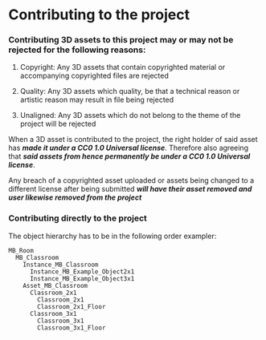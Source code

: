 # Contributing to the project

### Contributing 3D assets to this project may or may not be rejected for the following reasons:


1. Copyright:  Any 3D assets that contain copyrighted material or accompanying copyrighted files are rejected

2. Quality:    Any 3D assets which quality, be that a technical reason or artistic reason may result in file being rejected 

3. Unaligned:  Any 3D assets which do not belong to the theme of the project will be rejected


When a 3D asset is contributed to the project, the right holder of said asset has _**made it under a CC0 1.0 Universal license**_. Therefore also agreeing that _**said assets from hence permanently be under a CC0 1.0 Universal license**_. 

Any breach of a copyrighted asset uploaded or assets being changed to a different license after being submitted _**will have their asset removed and user likewise removed from the project**_


### Contributing directly to the project

The object hierarchy has to be in the following order exampler:

    MB_Room
      MB_Classroom
        Instance_MB_Classroom
          Instance_MB_Example_Object2x1
          Instance_MB_Example_Object3x1
        Asset_MB_Classroom
          Classroom_2x1
            Classroom_2x1
            Classroom_2x1_Floor
          Classroom_3x1
            Classroom_3x1
            Classroom_3x1_Floor
            
